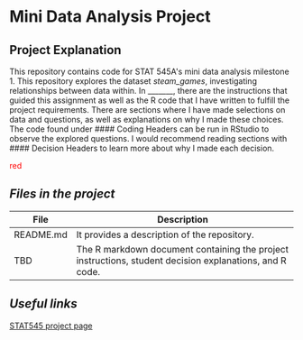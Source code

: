 # Mini Data Analysis Project

## Project Explanation
This repository contains code for STAT 545A's mini data analysis milestone 1. This repository explores the dataset *steam_games*, investigating relationships between data within. In _______, there are the instructions that guided this assignment as well as the R code that I have written to fulfill the project requirements. There are sections where I have made selections on data and questions, as well as explanations on why I made these choices. The code found under #### Coding Headers can be run in RStudio to observe the explored questions. I would recommend reading sections with #### Decision Headers to learn more about why I made each decision.

<span style="color:red">red</span>

## _Files in the project_
| File                  | Description                                                                                                                                                                                     |
|-----------------------|-------------------------------------------------------------------------------------------------------------------------------------------------------------------------------------------------|
| README.md             | It provides a description of the repository.                                                                                                                               |
| TBD                   | The R markdown document containing the project instructions, student decision explanations, and R code. |


## _Useful links_
[STAT545 project page](https://stat545.stat.ubc.ca/mini-project/mini-project-1/)

